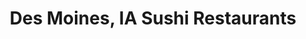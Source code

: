 ---
layout: city
title: Des Moines, IA Sushi Restaurants
permalink: /iowa/des-moines/
stateAbbr: IA
stateName: Iowa
cityName: Des Moines

---